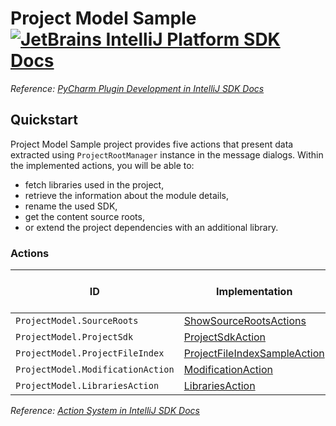 # Project Model Sample [![JetBrains IntelliJ Platform SDK Docs](https://jb.gg/badges/docs.svg)][docs]
*Reference: [PyCharm Plugin Development in IntelliJ SDK Docs][docs:pycharm]*

## Quickstart

Project Model Sample project provides five actions that present data extracted using `ProjectRootManager` instance in the message dialogs. Within the implemented actions, you will be able to:
- fetch libraries used in the project,
- retrieve the information about the module details,
- rename the used SDK,
- get the content source roots,
- or extend the project dependencies with an additional library.

### Actions

| ID                                | Implementation                                                    | Extension Point Class    |
| --------------------------------- | ----------------------------------------------------------------- | ------------------------ |
| `ProjectModel.SourceRoots`        | [ShowSourceRootsActions][file:ShowSourceRootsActions]             | [AnAction][sdk:AnAction] |
| `ProjectModel.ProjectSdk`         | [ProjectSdkAction][file:ProjectSdkAction]                         | [AnAction][sdk:AnAction] |
| `ProjectModel.ProjectFileIndex`   | [ProjectFileIndexSampleAction][file:ProjectFileIndexSampleAction] | [AnAction][sdk:AnAction] |
| `ProjectModel.ModificationAction` | [ModificationAction][file:ModificationAction]                     | [AnAction][sdk:AnAction] |
| `ProjectModel.LibrariesAction`    | [LibrariesAction][file:LibrariesAction]                           | [AnAction][sdk:AnAction] |

*Reference: [Action System in IntelliJ SDK Docs][docs:actions]*


[docs]: https://www.jetbrains.org/intellij/sdk/docs
[docs:actions]: https://www.jetbrains.org/intellij/sdk/docs/basics/action_system.html
[docs:pycharm]: https://jetbrains.org/intellij/sdk/docs/products/pycharm.html

[file:ShowSourceRootsActions]: ./src/main/java/org/intellij/sdk/project/model/ShowSourceRootsActions.java
[file:ProjectSdkAction]: ./src/main/java/org/intellij/sdk/project/model/ProjectSdkAction.java
[file:ProjectFileIndexSampleAction]: ./src/main/java/org/intellij/sdk/project/model/ProjectFileIndexSampleAction.java
[file:ModificationAction]: ./src/main/java/org/intellij/sdk/project/model/ModificationAction.java
[file:LibrariesAction]: ./src/main/java/org/intellij/sdk/project/model/LibrariesAction.java

[sdk:AnAction]: upsource:///platform/editor-ui-api/src/com/intellij/openapi/actionSystem/AnAction.java
